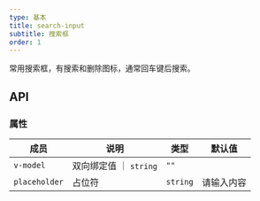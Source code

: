 ```yaml
---
type: 基本
title: search-input
subtitle: 搜索框
order: 1
---
```


常用搜索框，有搜索和删除图标，通常回车键后搜索。


## API

### 属性

| 成员 | 说明 | 类型 | 默认值 |
|----|----|----|-----|
| `v-model` | 双向绑定值 ｜ `string` | `""` |
| `placeholder` | 占位符 | `string` | 请输入内容 | 